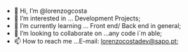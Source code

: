 - 👋 Hi, I’m @lorenzogcosta
- 👀 I’m interested in ... Development Projects;
- 🌱 I’m currently learning ... Front end/ Back end in general;
- 💞️ I’m looking to collaborate on ...any code i`m able;
- 📫 How to reach me ...E-mail: lorenzocostadev@sapo.pt;

<!---
lorenzogcosta/lorenzogcosta is a ✨ special ✨ repository because its `README.md` (this file) appears on your GitHub profile.
You can click the Preview link to take a look at your changes.
--->
